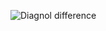 ![Diagnol difference](https://github.com/venkatesh6226/TECHNITY-ABHYUDAY/assets/117913588/5e3cf416-2143-4aad-bf94-dd81969ba378)
